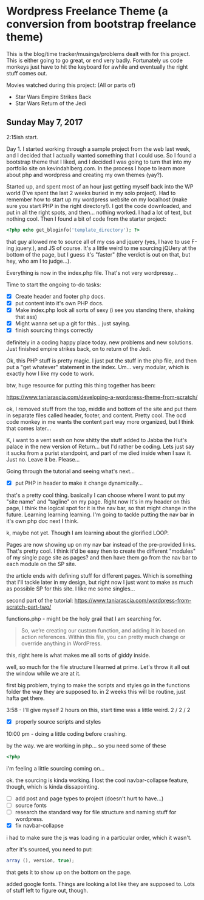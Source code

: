 # Wordpress Freelance Theme (a conversion from bootstrap freelance theme)

This is the blog/time tracker/musings/problems dealt with for this project.  This is either going to go great, or end very badly.  Fortunately us code monkeys just have to hit the keyboard for awhile and eventually the right stuff comes out.

Movies watched during this project:
(All or parts of)
- Star Wars Empire Strikes Back
- Star Wars Return of the Jedi

## Sunday May 7, 2017

2:15ish start.  

Day 1.  I started working through a sample project from the web last week, and I decided that I actually wanted something that I could use.  So I found a bootstrap theme that I liked, and I decided I was going to turn that into my portfolio site on kevindahlberg.com.  In the process I hope to learn more about php and wordpress and creating my own themes (yay?).  

Started up, and spent most of an hour just getting myself back into the WP world (I've spent the last 2 weeks buried in my solo project).  Had to remember how to start up my wordpress website on my localhost (make sure you start PHP in the right directory!).  I got the code downloaded, and put in all the right spots, and then... nothing worked.  I had a lot of text, but nothing cool.  Then I found a bit of code from the starter project:

``` php
<?php echo get_bloginfo('template_directory'); ?>
```

that guy allowed me to source all of my css and jquery (yes, I have to use F-ing jquery.), and JS of course.  It's a little weird to me sourcing jQUery at the bottom of the page, but I guess it's "faster" (the verdict is out on that, but hey, who am I to judge...).

Everything is now in the index.php file.  That's not very wordpressy...

Time to start the ongoing to-do tasks:
- [x] Create header and footer php docs.
- [x] put content into it's own PHP docs.
- [x] Make index.php look all sorts of sexy (i see you standing there, shaking that ass)
- [x] Might wanna set up a git for this...  just saying.
- [x] finish sourcing things correctly

definitely in a coding happy place today.  new problems and new solutions.  Just finished empire strikes back, on to return of the Jedi.

Ok, this PHP stuff is pretty magic.  I just put the stuff in the php file, and then put a "get whatever" statement in the index.  Um... very modular, which is exactly how I like my code to work.

btw, huge resource for putting this thing together has been:

https://www.taniarascia.com/developing-a-wordpress-theme-from-scratch/

ok, I removed stuff from the top, middle and bottom of the site and put them in separate files called header, footer, and content.  Pretty cool.  The ocd code monkey in me wants the content part way more organized, but I think that comes later...

K, i want to a vent sesh on how shitty the stuff added to Jabba the Hut's palace in the new version of Return... but I'd rather be coding.  Lets just say it sucks from a purist standpoint, and part of me died inside when I saw it.  Just no.  Leave it be.  Please...

Going through the tutorial and seeing what's next...

- [x] put PHP in header to make it change dynamically...

that's a pretty cool thing.  basically I can choose where I want to put my "site name" and "tagline" on my page.  Right now It's in my header on this page, I think the logical spot for it is the nav bar, so that might change in the future.  Learning learning learning.  I'm going to tackle putting the nav bar in it's own php doc next I think.

k, maybe not yet.  Though I am learning about the glorified LOOP.

Pages are now showing up on my nav bar instead of the pre-provided links.  That's pretty cool.  I think it'd be easy then to create the different "modules" of my single page site as pages?  and then have them go from the nav bar to each module on the SP site.

the article ends with defining stuff for different pages.  Which is something that I'll tackle later in my design, but right now I just want to make as much as possible SP for this site.  I like me some singles...

second part of the tutorial:
https://www.taniarascia.com/wordpress-from-scratch-part-two/

functions.php - might be the holy grail that I am searching for.

> So, we’re creating our custom function, and adding it in based on action references. Within this file, you can pretty much change or override anything in WordPress.

this, right here is what makes me all sorts of giddy inside.

well, so much for the file structure I learned at prime.  Let's throw it all out the window while we are at it.

first big problem, trying to make the scripts and styles go in the functions folder the way they are supposed to.  in 2 weeks this will be routine, just hafta get there.

3:58 - I'll give myself 2 hours on this, start time was a little weird. 2 / 2 / 2

- [x] properly source scripts and styles


10:00 pm - doing a little coding before crashing.

by the way.  we are working in php... so you need some of these
``` php
<?php
```

i'm feeling a little sourcing coming on...

ok.  the sourcing is kinda working.  I lost the cool navbar-collapse feature, though, which is kinda dissapointing.


- [ ] add post and page types to project (doesn't hurt to have...)
- [ ] source fonts
- [ ] research the standard way for file structure and naming stuff for wordpress.
- [x] fix navbar-collapse

i had to make sure the js was loading in a particular order, which it wasn't.

after it's sourced, you need to put:
``` JavaScript
array (), version, true);
```
that gets it to show up on the bottom on the page.

added google fonts.  Things are looking a lot like they are supposed to.  Lots of stuff left to figure out, though.
